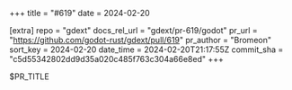 +++
title = "#619"
date = 2024-02-20

[extra]
repo = "gdext"
docs_rel_url = "gdext/pr-619/godot"
pr_url = "https://github.com/godot-rust/gdext/pull/619"
pr_author = "Bromeon"
sort_key = 2024-02-20
date_time = 2024-02-20T21:17:55Z
commit_sha = "c5d55342802dd9d35a020c485f763c304a66e8ed"
+++

$PR_TITLE
